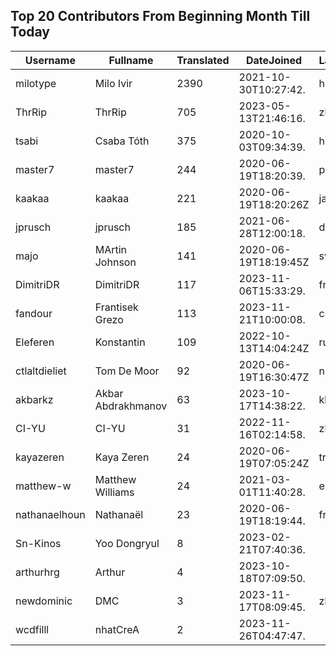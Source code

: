 ## Top 20 Contributors From Beginning Month Till Today ##
|Username|Fullname|Translated|DateJoined|Language|
|--------|--------|----------|----------|-------|
|milotype|Milo Ivir|2390|2021-10-30T10:27:42.|hr|
|ThrRip|ThrRip|705|2023-05-13T21:46:16.|zh_Hans|
|tsabi|Csaba Tóth|375|2020-10-03T09:34:39.|hu|
|master7|master7|244|2020-06-19T18:20:39.|pl|
|kaakaa|kaakaa|221|2020-06-19T18:20:26Z|ja|
|jprusch|jprusch|185|2021-06-28T12:00:18.|de|
|majo|MArtin Johnson|141|2020-06-19T18:19:45Z|sv|
|DimitriDR|DimitriDR|117|2023-11-06T15:33:29.|fr|
|fandour|Frantisek Grezo|113|2023-11-21T10:00:08.|cs|
|Eleferen|Konstantin|109|2022-10-13T14:04:24Z|ru|
|ctlaltdieliet|Tom De Moor|92|2020-06-19T16:30:47Z|nl|
|akbarkz|Akbar Abdrakhmanov|63|2023-10-17T14:38:22.|kk|
|CI-YU|CI-YU|31|2022-11-16T02:14:58.|zh_Hant|
|kayazeren|Kaya Zeren|24|2020-06-19T07:05:24Z|tr|
|matthew-w|Matthew Williams|24|2021-03-01T11:40:28.|en_AU|
|nathanaelhoun|Nathanaël|23|2020-06-19T18:19:44.|fr|
|Sn-Kinos|Yoo Dongryul|8|2023-02-21T07:40:36.||
|arthurhrg|Arthur|4|2023-10-18T07:09:50.||
|newdominic|DMC|3|2023-11-17T08:09:45.|zh_Hant|
|wcdfilll|nhatCreA|2|2023-11-26T04:47:47.||
